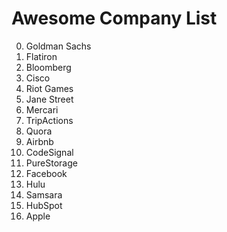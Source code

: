 # Awesome Company List

0. Goldman Sachs
1. Flatiron
2. Bloomberg
3. Cisco
4. Riot Games
5. Jane Street
6. Mercari
7. TripActions
8. Quora
9. Airbnb
10. CodeSignal
11. PureStorage
12. Facebook
13. Hulu
14. Samsara
15. HubSpot
16. Apple
